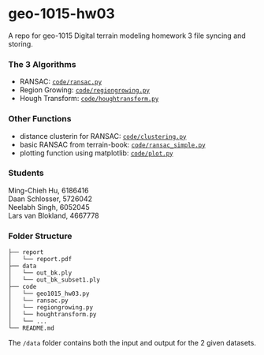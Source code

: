 # geo-1015-hw03
A repo for geo-1015 Digital terrain modeling homework 3 file syncing and storing.  

### The 3 Algorithms
- RANSAC: [`code/ransac.py`](code/ransac.py)  
- Region Growing: [`code/regiongrowing.py`](code/regiongrowing.py)  
- Hough Transform: [`code/houghtransform.py`](code/houghtransform.py)  

### Other Functions
- distance clusterin for RANSAC: [`code/clustering.py`](code/clustering.py)  
- basic RANSAC from terrain-book: [`code/ransac_simple.py`](code/ransac_simple.py)  
- plotting function using matplotlib: [`code/plot.py`](code/plot.py)  

### Students
Ming-Chieh Hu, 6186416\
Daan Schlosser, 5726042\
Neelabh Singh, 6052045\
Lars van Blokland, 4667778

### Folder Structure
```
├── report
│   └── report.pdf
├── data
│   └── out_bk.ply 
│   └── out_bk_subset1.ply 
├── code
│   └── geo1015_hw03.py
│   └── ransac.py
│   └── regiongrowing.py
│   └── houghtransform.py
│   └── ...
└── README.md
```
The `/data` folder contains both the input and output for the 2 given datasets.
